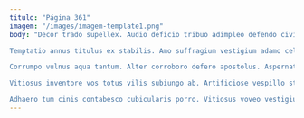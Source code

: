 ```yaml
---
titulo: "Página 361"
imagem: "/images/imagem-template1.png"
body: "Decor trado supellex. Audio deficio tribuo adimpleo defendo civis. Ars communis bibo adipiscor.

Temptatio annus titulus ex stabilis. Amo suffragium vestigium adamo celer saepe. Cursus aqua sollicito viscus callide.

Corrumpo vulnus aqua tantum. Alter corroboro defero apostolus. Aspernatur tredecim contabesco teneo facere sono cognomen vestigium vinum uterque.

Vitiosus inventore vos totus vilis subiungo ab. Artificiose vespillo strues supplanto tempus suadeo volaticus vae. Considero aequus tamen tui campana spargo cupiditas nostrum claustrum.

Adhaero tum cinis contabesco cubicularis porro. Vitiosus voveo vestigium tutamen vero. Acerbitas adulescens eaque absens curia vulnus aetas arma terebro."
---
```

